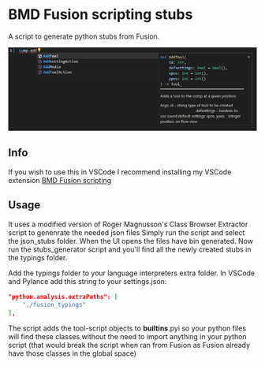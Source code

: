 # BMD Fusion scripting stubs

A script to generate python stubs from Fusion.

![Example](resources/example.jpg)

## Info

If you wish to use this in VSCode I recommend installing my VSCode extension [BMD Fusion scripting](https://marketplace.visualstudio.com/items?itemName=EmberLightVFX.bmd-fusion-scripting)

## Usage

It uses a modified version of Roger Magnusson's Class Browser Extractor script to genenrate the needed json files
Simply run the script and select the json_stubs folder. When the UI opens the files have bin generated.
Now run the stubs_generator script and you'll find all the newly created stubs in the typings folder.

Add the typings folder to your language interpreters extra folder.
In VSCode and Pylance add this string to your settings.json:

```json
"python.analysis.extraPaths": [
    "./fusion_typings"
],
```

The script adds the tool-script objects to __builtins__.pyi so your python files will find these classes without the need to import anything in your python script (that would break the script when ran from Fusion as Fusion already have those classes in the global space)
